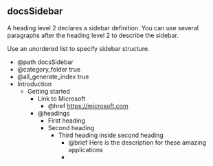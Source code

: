 
## docsSidebar

A heading level 2 declares a sidebar definition. You can use several paragraphs after the heading level 2 to describe the sidebar.

Use an unordered list to specify sidebar structure.

- @path docsSidebar
- @category_folder true
- @all_generate_index true
- Introduction
    - Getting started
        - Link to Microsoft
            - @href https://microsoft.com
        - @headings
            - First heading
            - Second heading
                - Third heading inside second heading
                    - @brief Here is the description for these amazing applications
                    - 